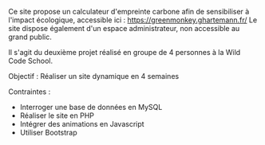 Ce site propose un calculateur d'empreinte carbone afin de sensibiliser à l'impact écologique, accessible ici : https://greenmonkey.ghartemann.fr/
Le site dispose également d'un espace administrateur, non accessible au grand public.

Il s'agit du deuxième projet réalisé en groupe de 4 personnes à la Wild Code School.

Objectif : Réaliser un site dynamique en 4 semaines

Contraintes :
- Interroger une base de données en MySQL
- Réaliser le site en PHP
- Intégrer des animations en Javascript
- Utiliser Bootstrap
